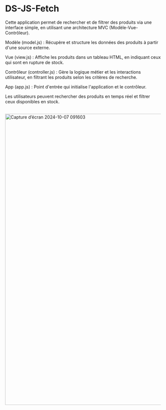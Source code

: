 # DS-JS-Fetch
Cette application permet de rechercher et de filtrer des produits via une interface simple, en utilisant une architecture MVC (Modèle-Vue-Contrôleur).

Modèle (model.js) : Récupère et structure les données des produits à partir d'une source externe.

Vue (view.js) : Affiche les produits dans un tableau HTML, en indiquant ceux qui sont en rupture de stock.

Contrôleur (controller.js) : Gère la logique métier et les interactions utilisateur, en filtrant les produits selon les critères de recherche.

App (app.js) : Point d'entrée qui initialise l'application et le contrôleur.

Les utilisateurs peuvent rechercher des produits en temps réel et filtrer ceux disponibles en stock.

<br>

<img width="943" alt="Capture d’écran 2024-10-07 091603" src="https://github.com/user-attachments/assets/44fa0670-3941-491b-b1f7-e6baca9c7b8f">
